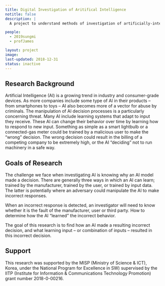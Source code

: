 ```yaml
---
title: Digital Investigation of Aritifical Intelligence
notitle: false
description: |
  A project to understand methods of investigation of artificially-intelligent systems.

people:
  - 2019sungmi
  - profJames

layout: project
image:
last-updated: 2018-12-31
status: inactive
---
```


## Research Background
Artificial Intelligence (AI) is a growing trend in industry and consumer-grade devices. As more companies include some type of AI in their products – from smartphones to toys – AI also becomes more of a vector for abuse by criminals. The manipulation of AI decision processes is a particularly concerning threat. Many AI include learning systems that adapt to input they receive. These AI can change their behavior over time by learning how to respond to new input. Something as simple as a smart lightbulb or a connected-gas meter could be trained by a malicious user to make the “wrong” decision. The wrong decision could result in the billing of a competing company to be extremely high, or the AI “deciding” not to run machinery in a safe way.

## Goals of Research
The challenge we face when investigating AI is knowing why an AI model made a decision. There are generally three ways in which an AI can learn; trained by the manufacturer, trained by the user, or trained by input data. The latter is potentially where an adversary could manipulate the AI to make incorrect responses.

When an incorrect response is detected, an investigator will need to know whether it is the fault of the manufacturer, user or third party. How to determine how the AI “learned” the incorrect behavior.

The goal of this research is to find how an AI made a resulting incorrect decision, and what learning input – or combination of inputs – resulted in this incorrect decision. 

## Support
This research was supported by the MISP (Ministry of Science & ICT), Korea, under the National Program for Excellence in SW) supervised by the IITP (Institute for Information & Communications Technology Promotion) grant number 2018-0-00216.
